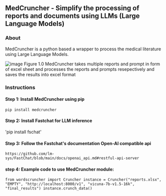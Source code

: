 ## MedCruncher - Simplify the processing of reports and documents using LLMs (Large Language Models)

### About
MedCruncher is a python based a wrapper to process the medical literature using Large Language Models. 

![image](https://github.com/UM2ii/wordscruncher/assets/49832962/80681d03-1a1a-46ce-b268-82c69a2cf381)
Figure 1.0 MedCruncher takes multiple reports and prompt in form of excel sheet and processes the reports and prompts resepectively and saves the results into excel format

### Instructions

#### Step 1: Install MedCruncher using pip

`pip install medcruncher`

#### Step 2: Install Fastchat for LLM inference
'pip install fschat'

#### Step 3: Follow the Fastchat's documentation Open-AI compatible api
`https://github.com/lm-sys/FastChat/blob/main/docs/openai_api.md#restful-api-server`


#### step 4: Example code to use MedCruncher module:

`from wordscruncher import Cruncher
instance = Cruncher("reports.xlsx", "EMPTY", "http://localhost:8000/v1", "vicuna-7b-v1.5-16k", "final_results")
instance.crunch_data()`

